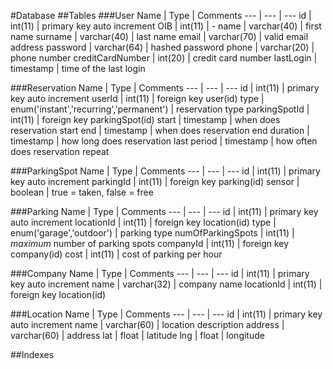 #Database
##Tables
###User
Name | Type | Comments
--- | --- | ---
id | int(11) | primary key auto increment
OIB | int(11) | -
name | varchar(40) | first name
surname | varchar(40) | last name
email | varchar(70) | valid email address
password | varchar(64) | hashed password
phone | varchar(20) | phone number
creditCardNumber | int(20) | credit card number
lastLogin | timestamp | time of the last login

###Reservation
Name | Type | Comments
--- | --- | ---
id | int(11) | primary key auto increment
userId | int(11) | foreign key user(id)
type | enum('instant','recurring','permanent') | reservation type
parkingSpotId | int(11) | foreign key parkingSpot(id)
start | timestamp | when does reservation start
end | timestamp | when does reservation end
duration | timestamp | how long does reservation last
period | timestamp | how often does reservation repeat

###ParkingSpot
Name | Type | Comments
--- | --- | ---
id | int(11) | primary key auto increment
parkingId | int(11) | foreign key parking(id)
sensor | boolean | true = taken, false = free

###Parking
Name | Type | Comments
--- | --- | ---
id | int(11) | primary key auto increment
locationId | int(11) | foreign key location(id)
type | enum('garage','outdoor') | parking type
numOfParkingSpots | int(11) | *maximum* number of parking spots
companyId | int(11) | foreign key company(id)
cost | int(11) | cost of parking per hour

###Company
Name | Type | Comments
--- | --- | ---
id | int(11) | primary key auto increment
name | varchar(32) | company name
locationId | int(11) | foreign key location(id)

###Location
Name | Type | Comments
--- | --- | ---
id | int(11) | primary key auto increment
name | varchar(60) | location description
address | varchar(60) | address
lat | float | latitude
lng | float | longitude

##Indexes

